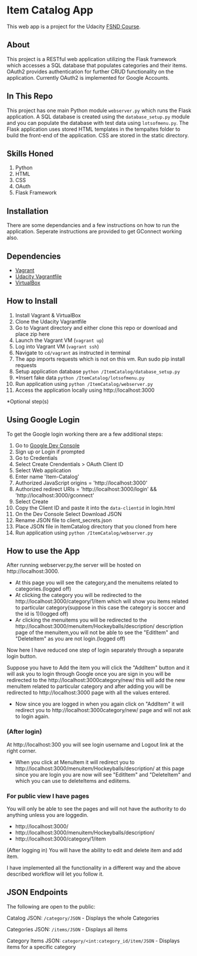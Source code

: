 # Item Catalog App
This web app is a project for the Udacity [FSND Course](https://www.udacity.com/course/full-stack-web-developer-nanodegree--nd004).

## About
This project is a RESTful web application utilizing the Flask framework which accesses a SQL database that populates categories and their items. OAuth2 provides authentication for further CRUD functionality on the application. Currently OAuth2 is implemented for Google Accounts.

## In This Repo
This project has one main Python module `webserver.py` which runs the Flask application. A SQL database is created using the `database_setup.py` module and you can populate the database with test data using `lotsofmenu.py`.
The Flask application uses stored HTML templates in the tempaltes folder to build the front-end of the application. CSS are stored in the static directory.

## Skills Honed
1. Python
2. HTML
3. CSS
4. OAuth
5. Flask Framework

## Installation
There are some dependancies and a few instructions on how to run the application.
Seperate instructions are provided to get GConnect working also.

## Dependencies
- [Vagrant](https://www.vagrantup.com/)
- [Udacity Vagrantfile](https://github.com/udacity/fullstack-nanodegree-vm)
- [VirtualBox](https://www.virtualbox.org/wiki/Downloads)

## How to Install
1. Install Vagrant & VirtualBox
2. Clone the Udacity Vagrantfile
3. Go to Vagrant directory and either clone this repo or download and place zip here
3. Launch the Vagrant VM (`vagrant up`)
4. Log into Vagrant VM (`vagrant ssh`)
5. Navigate to `cd/vagrant` as instructed in terminal
6. The app imports requests which is not on this vm. Run sudo pip install requests
7. Setup application database `python /ItemCatalog/database_setup.py`
8. *Insert fake data `python /ItemCatalog/lotsofmenu.py`
9. Run application using `python /ItemCatalog/webserver.py`
10. Access the application locally using http://localhost:3000

*Optional step(s)

## Using Google Login
To get the Google login working there are a few additional steps:

1. Go to [Google Dev Console](https://console.developers.google.com)
2. Sign up or Login if prompted
3. Go to Credentials
4. Select Create Crendentials > OAuth Client ID
5. Select Web application
6. Enter name 'Item-Catalog'
7. Authorized JavaScript origins = 'http://localhost:3000'
8. Authorized redirect URIs = 'http://localhost:3000/login' && 'http://localhost:3000/gconnect'
9. Select Create
10. Copy the Client ID and paste it into the `data-clientid` in login.html
11. On the Dev Console Select Download JSON
12. Rename JSON file to client_secrets.json
13. Place JSON file in ItemCatalog directory that you cloned from here
14. Run application using `python /ItemCatalog/webserver.py`


## How to use the App
After running webserver.py,the server will be hosted on http://localhost:3000.
- At this page you will see the category,and the menuitems related to categories.(logged off)
- At clicking the category you will be redirected to the http://localhost:3000/category/1/item which will show you items related to particular category(suppose in this case the category is soccer and the id is 1)(logged off)
- Ar clicking the menuitems you will be redirected to the http://localhost:3000/menuitem/Hockeyballs/description/
description page of the menuitem,you will not be able to see the "EditItem" and "DeleteItem" as you are not login.(logged off)

Now here I have reduced one step of login separately through a separate login button.

Suppose you have to Add the item you will click the "AddItem" button and it will ask you to login through Google once
you are sign in you will be redirected to the  http://localhost:3000category/new/ this will add the new menuItem related
to particular category and after adding you will be redirected to http://localhost:3000 page with all the values entered.
- Now since you are logged in when you again click on "AddItem" it will redirect you to  http://localhost:3000category/new/
page and will not ask to login again.


### (After login)
At http://localhost:300 you will see login username and Logout link at the right corner.
- When you click at MenuItem it will redirect you to http://localhost:3000/menuitem/Hockeyballs/description/ at this page since you are login you are now will see "EditItem" and "DeleteItem" and which you can use to deleteItems and ediitems.

### For public view I have pages
You will only be able to see the pages and will not have the authority to do anything unless you are loggedin.
- http://localhost:3000/
- http://localhost:3000/menuitem/Hockeyballs/description/
- http://localhost:3000/category/1/item

(After logging in)
You will have the ability to edit and delete item and add item.

I have implemented all the functionality in a different way and the above described workflow will let you follow it. 

## JSON Endpoints
The following are open to the public:

Catalog JSON: `/category/JSON`
    - Displays the whole Categories

Categories JSON: `/items/JSON`
    - Displays all items

Category Items JSON: `category/<int:category_id/item/JSON`
    - Displays items for a specific category
